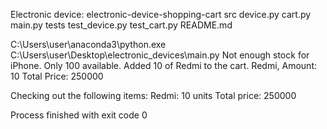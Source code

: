 Electronic device:
electronic-device-shopping-cart
    src
        device.py
        cart.py
        main.py
    tests
        test_device.py
        test_cart.py
    README.md

C:\Users\user\anaconda3\python.exe C:\Users\user\Desktop\electronic_devices\main.py 
Not enough stock for iPhone. Only 100 available.
Added 10 of Redmi to the cart.
Redmi, Amount: 10
Total Price: 250000

Checking out the following items:
Redmi: 10 units
Total price: 250000

Process finished with exit code 0

